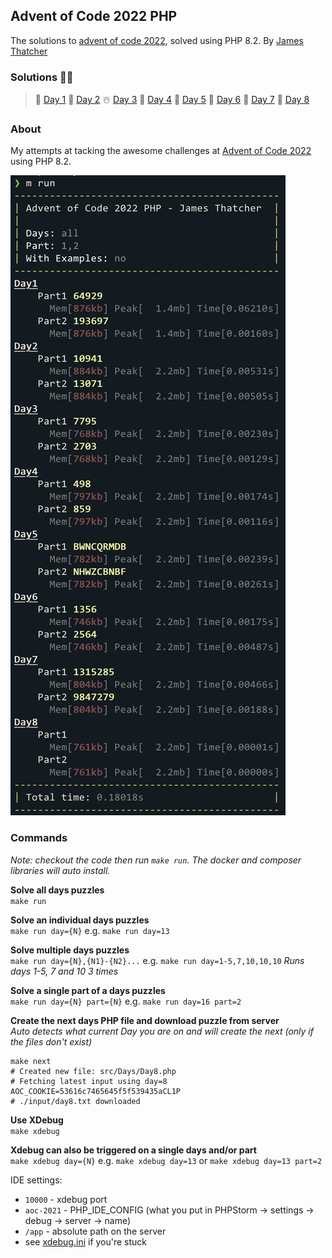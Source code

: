 ## Advent of Code 2022 PHP
The solutions to [advent of code 2022](https://adventofcode.com/2022), solved using PHP 8.2. By [James Thatcher](http://github.com/jthatch)

### Solutions 🥳🎉
> 🎄 [Day 1](/src/Days/Day1.php) 🎅 [Day 2](/src/Days/Day2.php) ☃️ [Day 3](/src/Days/Day3.php) 
> 🦌 [Day 4](/src/Days/Day4.php) 🍪 [Day 5](/src/Days/Day5.php) 🥛 [Day 6](/src/Days/Day6.php) 
> 🧦 [Day 7](/src/Days/Day7.php) 🎁 [Day 8](/src/Days/Day8.php)
### About
My attempts at tacking the awesome challenges at [Advent of Code 2022](https://adventofcode.com/2022/day/1) using PHP 8.2.


![day runner in action](/aoc-2022-jt.png "AOC 2022 PHP by James Thatcher")

### Commands
_Note: checkout the code then run `make run`. The docker and composer libraries will auto install._

**Solve all days puzzles**  
`make run`

**Solve an individual days puzzles**  
`make run day={N}` e.g. `make run day=13`

**Solve multiple days puzzles**  
`make run day={N},{N1}-{N2}...` e.g. `make run day=1-5,7,10,10,10` _Runs days 1-5, 7 and 10 3 times_

**Solve a single part of a days puzzles**  
`make run day={N} part={N}` e.g. `make run day=16 part=2`

**Create the next days PHP file and download puzzle from server**  
_Auto detects what current Day you are on and will create the next (only if the files don't exist)_
```shell
make next
# Created new file: src/Days/Day8.php
# Fetching latest input using day=8 AOC_COOKIE=53616c7465645f5f539435aCL1P
# ./input/day8.txt downloaded
```

**Use XDebug**  
`make xdebug`

**Xdebug can also be triggered on a single days and/or part**  
`make xdebug day={N}` e.g. `make xdebug day=13` or `make xdebug day=13 part=2`

IDE settings:
- `10000` - xdebug port
- `aoc-2021` - PHP_IDE_CONFIG (what you put in PHPStorm -> settings -> debug -> server -> name)
- `/app` - absolute path on the server
- see [xdebug.ini](/xdebug.ini) if you're stuck